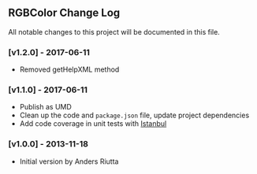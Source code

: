 ## RGBColor Change Log

All notable changes to this project will be documented in this file.

### [v1.2.0] - 2017-06-11

- Removed getHelpXML method

### [v1.1.0] - 2017-06-11

- Publish as UMD
- Clean up the code and `package.json` file, update project dependencies
- Add code coverage in unit tests with [Istanbul](https://github.com/gotwarlost/istanbul)

### [v1.0.0] - 2013-11-18

- Initial version by Anders Riutta

